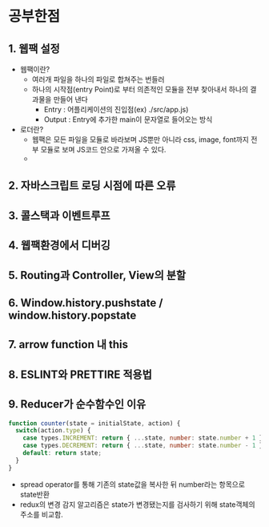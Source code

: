 # 공부한점



## 1. 웹팩 설정

- 웹팩이란?
  - 여러개 파일을 하나의 파일로 합쳐주는 번들러
  - 하나의 시작점(entry Point)로 부터 의존적인 모듈을 전부 찾아내서 하나의 결과물을 만들어 낸다
    - Entry : 어플리케이션의 진입점(ex) ./src/app.js)
    - Output : Entry에 추가한 main이 문자열로 들어오는 방식
- 로더란?
  - 웹팩은 모든 파일을 모듈로 바라보며 JS뿐만 아니라 css, image, font까지 전부 모듈로 보며 JS코드 안으로 가져올 수 있다.
  - 

## 2. 자바스크립트 로딩 시점에 따른 오류



## 3. 콜스택과 이벤트루프



## 4. 웹팩환경에서 디버깅



## 5. Routing과 Controller, View의 분할



## 6. Window.history.pushstate / window.history.popstate



## 7. arrow function 내 this



## 8. ESLINT와 PRETTIRE 적용법



## 9. Reducer가 순수함수인 이유

```javascript
function counter(state = initialState, action) { 
  switch(action.type) { 
    case types.INCREMENT: return { ...state, number: state.number + 1 }; 
    case types.DECREMENT: return { ...state, number: state.number - 1 }; 
    default: return state; 
  } 
}
```



- spread operator를 통해 기존의 state값을 복사한 뒤 number라는 항목으로 state반환
- redux의 변경 감지 알고리즘은 state가 변경됐는지를 검사하기 위해 state객체의 주소를 비교함.

